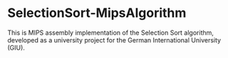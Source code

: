 # SelectionSort-MipsAlgorithm
This is MIPS assembly implementation of the Selection Sort algorithm, developed as a university project for the German International University (GIU).
